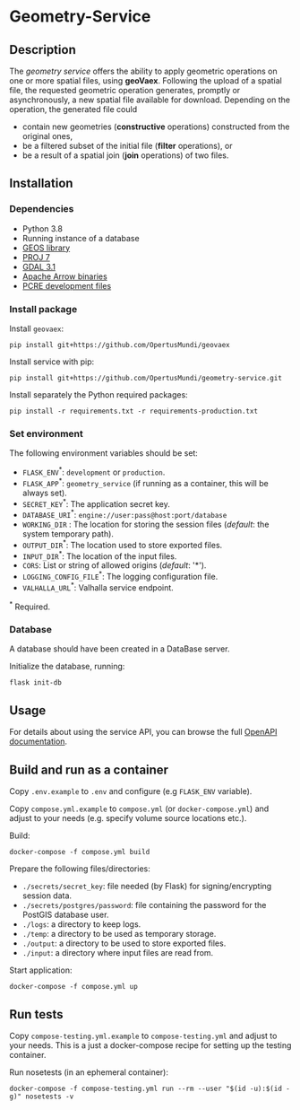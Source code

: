 # Geometry-Service

## Description

The *geometry service* offers the ability to apply geometric operations on one or more spatial files, using **geoVaex**. Following the upload of a spatial file, the requested geometric operation generates, promptly or asynchronously, a new spatial file available for download. Depending on the operation, the generated file could

- contain new geometries (**constructive** operations) constructed from the original ones,
- be a filtered subset of the initial file (**filter** operations), or
- be a result of a spatial join (**join** operations) of two files.

## Installation

### Dependencies

* Python 3.8
* Running instance of a database
* [GEOS library](https://github.com/libgeos/geos)
* [PROJ 7](https://proj.org)
* [GDAL 3.1](https://gdal.org/download.html#binaries)
* [Apache Arrow binaries](https://github.com/apache/arrow)
* [PCRE development files](https://www.pcre.org)

### Install package

Install `geovaex`:
```
pip install git+https://github.com/OpertusMundi/geovaex
```
Install service with pip:
```
pip install git+https://github.com/OpertusMundi/geometry-service.git
```
Install separately the Python required packages:
```
pip install -r requirements.txt -r requirements-production.txt
```
### Set environment

The following environment variables should be set:
* `FLASK_ENV`<sup>*</sup>: `development` or `production`.
* `FLASK_APP`<sup>*</sup>: `geometry_service` (if running as a container, this will be always set).
* `SECRET_KEY`<sup>*</sup>: The application secret key.
* `DATABASE_URI`<sup>*</sup>: `engine://user:pass@host:port/database`
* `WORKING_DIR` : The location for storing the session files (*default*: the system temporary path).
* `OUTPUT_DIR`<sup>*</sup>: The location used to store exported files.
* `INPUT_DIR`<sup>*</sup>: The location of the input files.
* `CORS`: List or string of allowed origins (*default*: '*').
* `LOGGING_CONFIG_FILE`<sup>*</sup>: The logging configuration file.
* `VALHALLA_URL`<sup>*</sup>: Valhalla service endpoint.

<sup>*</sup> Required.

### Database

A database should have been created in a DataBase server.

Initialize the database, running:
```
flask init-db
```

## Usage

For details about using the service API, you can browse the full [OpenAPI documentation](https://opertusmundi.github.io/geometry-service/).

## Build and run as a container

Copy `.env.example` to `.env` and configure (e.g `FLASK_ENV` variable).

Copy `compose.yml.example` to `compose.yml` (or `docker-compose.yml`) and adjust to your needs (e.g. specify volume source locations etc.).

Build:

    docker-compose -f compose.yml build

Prepare the following files/directories:

   * `./secrets/secret_key`: file needed (by Flask) for signing/encrypting session data.
   * `./secrets/postgres/password`: file containing the password for the PostGIS database user.
   * `./logs`: a directory to keep logs.
   * `./temp`: a directory to be used as temporary storage.
   * `./output`: a directory to be used to store exported files.
   * `./input`: a directory where input files are read from.

Start application:

    docker-compose -f compose.yml up


## Run tests

Copy `compose-testing.yml.example` to `compose-testing.yml` and adjust to your needs. This is a just a docker-compose recipe for setting up the testing container.

Run nosetests (in an ephemeral container):

    docker-compose -f compose-testing.yml run --rm --user "$(id -u):$(id -g)" nosetests -v
